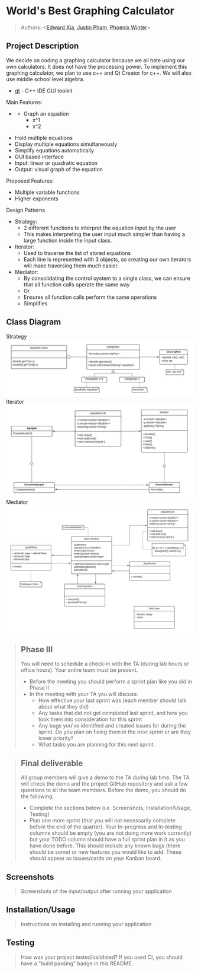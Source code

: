 # World's Best Graphing Calculator
 
 > Authors: \<[Edward Xia](https://github.com/dfire42), [Justin Pham](https://github.com/pjsrcool), [Phoenix Winter](https://github.com/PhoenixWinter542)\>

## Project Description
We decide on coding a graphing calculator because we all hate using our own calculators. It does not have the processing power. To implement this graphing calculator, we plan to use c++ and Qt Creator for c++. We will also use middle school level algebra.
* [qt](https://www.qt.io/) - C++ IDE GUI toolkit

Main Features:
* - Graph an equation
    - x^1
    - x^2
- Hold multiple equations
- Display multiple equations simultaneously
- Simplify equations automatically
- GUI based interface
- Input: linear or quadratic equation
- Output: visual graph of the equation

Proposed Features:
* Multiple variable functions
* Higher exponents

Design Patterns
* Strategy:
  - 2 different functions to interpret the equation input by the user
  - This makes interpreting the user input much simpler than having a large function inside the input class.
* Iterator:
  - Used to traverse the list of stored equations
  - Each line is represented with 3 objects, so creating our own iterators will make traversing them much easier.
* Mediator:
  - By consolidating the control system to a single class, we can ensure that all function calls operate the same way
  - Or
  - Ensures all function calls perform the same operations
  - Simplifies 

## Class Diagram
 Strategy
 ![Alt text](Strategy_Interpret_User_Input.jpeg?raw=true "Strategy")
 Iterator
 ![Alt text](Iterator_Draw_Graph.jpeg?raw=true "Iterator")
 Mediator
 ![Alt text](Mediator_GUI.jpeg?raw=true "Mediator")

 > ## Phase III
 > You will need to schedule a check-in with the TA (during lab hours or office hours). Your entire team must be present. 
 > * Before the meeting you should perform a sprint plan like you did in Phase II
 > * In the meeting with your TA you will discuss: 
 >   - How effective your last sprint was (each member should talk about what they did)
 >   - Any tasks that did not get completed last sprint, and how you took them into consideration for this sprint
 >   - Any bugs you've identified and created issues for during the sprint. Do you plan on fixing them in the next sprint or are they lower priority?
 >   - What tasks you are planning for this next sprint.

 > ## Final deliverable
 > All group members will give a demo to the TA during lab time. The TA will check the demo and the project GitHub repository and ask a few questions to all the team members. 
 > Before the demo, you should do the following:
 > * Complete the sections below (i.e. Screenshots, Installation/Usage, Testing)
 > * Plan one more sprint (that you will not necessarily complete before the end of the quarter). Your In-progress and In-testing columns should be empty (you are not doing more work currently) but your TODO column should have a full sprint plan in it as you have done before. This should include any known bugs (there should be some) or new features you would like to add. These should appear as issues/cards on your Kanban board. 
 ## Screenshots
 > Screenshots of the input/output after running your application
 ## Installation/Usage
 > Instructions on installing and running your application
 ## Testing
 > How was your project tested/validated? If you used CI, you should have a "build passing" badge in this README.
 

